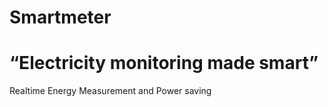 # Smartmeter

# “Electricity monitoring made smart” 

Realtime Energy Measurement and Power saving 
